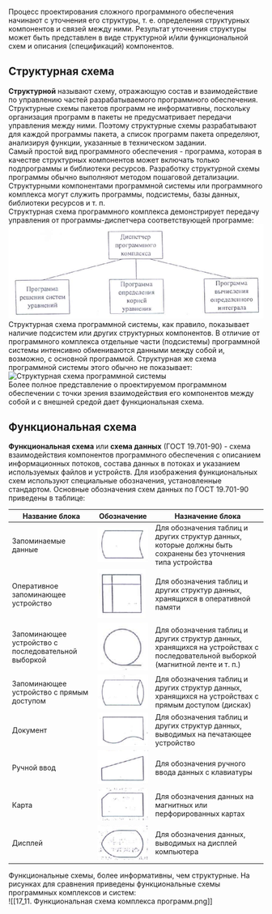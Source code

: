 Процесс проектирования сложного программного обеспечения начинают с уточнения его структуры, т. е. определения структурных компонентов и связей между ними. Результат уточнения структуры может быть представлен в виде структурной и/или функциональной схем и описания (спецификаций) компонентов.  
## Структурная схема
**Структурной** называют схему, отражающую состав и взаимодействие по управлению частей разрабатываемого программного обеспечения.  
Структурные схемы пакетов программ не информативны, поскольку организация программ в пакеты не предусматривает передачи управления между ними. Поэтому структурные схемы разрабатывают для каждой программы пакета, а список программ пакета определяют, анализируя функции, указанные в техническом задании.  
Самый простой вид программного обеспечения - программа, которая в качестве структурных компонентов может включать только подпрограммы и библиотеки ресурсов. Разработку структурной схемы программы обычно выполняют методом пошаговой детализации.  
Структурными компонентами программной системы или программного комплекса могут служить программы, подсистемы, базы данных, библиотеки ресурсов и т. п.  
Структурная схема программного комплекса демонстрирует передачу управления от программы-диспетчера соответствующей программе:  
![Структурная схема программного обеспечения](../Pictures/17_01.%20Структурная%20схема%20программного%20комплекса.png)  
Структурная схема программной системы, как правило, показывает наличие подсистем или других структурных компонентов. В отличие от программного комплекса отдельные части (подсистемы) программной системы интенсивно обмениваются данными между собой и, возможно, с основной программой. Структурная же схема программной системы этого обычно не показывает:  
![Структурная схема программной системы](17_02.%20Структурная%20схема%20программной%20системы.png)  
Более полное представление о проектируемом программном обеспечении с точки зрения взаимодействия его компонентов между собой и с внешней средой дает функциональная схема.  
## Функциональная схема
**Функциональная схема** или **схема данных** (ГОСТ 19.701-90) - схема взаимодействия компонентов программного обеспечения с описанием информационных потоков, состава данных в потоках и указанием используемых файлов и устройств. Для изображения функциональных схем используют специальные обозначения, установленные стандартом. Основные обозначения схем данных по ГОСТ 19.701-90 приведены в таблице:

| Название блока                                      | Обозначение                                                                                                                                  | Назначение блока                                                                                                                 |
| --------------------------------------------------- | -------------------------------------------------------------------------------------------------------------------------------------------- | -------------------------------------------------------------------------------------------------------------------------------- |
| Запоминаемые данные                                 | ![Запоминаемые данные](../Pictures/17_03.%20Запоминаемые%20данные.png)                                                                       | Для обозначения таблиц и других структур данных, которые должны быть сохранены без уточнения типа устройства                     |
| Оперативное запоминающее устройство                 | ![Оперативное запоминающее устройство](../Pictures/17_04.%20Оперативное%20запоминающее%20устройство.png)                                     | Для обозначения таблиц и других структур данных, хранящихся в оперативной памяти                                                 |
| Запоминающее устройство с последовательной выборкой | ![Запоминающее устройство с последовательной выборкой](../Pictures/17_05.%20Запоминающее%20устройство%20с%20последовательной%20выборкой.png) | Для обозначения таблиц и других структур данных, хранящихся на устройствах с последовательной выборкой (магнитной ленте и т. п.) |
| Запоминающее устройство с прямым доступом           | ![Запоминающее устройство с прямым доступом](../Pictures/17_06.%20Запоминающее%20устройство%20с%20прямым%20доступом.png)                     | Для обозначения таблиц и других структур данных, хранящихся на устройствах с прямым доступом (дисках)                            |
| Документ                                            | ![Документ](../Pictures/17_07.%20Документ.png)                                                                                               | Для обозначения таблиц и других структур данных, выводимых на печатающее устройство                                              |
| Ручной ввод                                         | ![Ручной ввод](../Pictures/17_08.%20Ручной%20ввод.png)                                                                                       | Для обозначения ручного ввода данных с клавиатуры                                                                                |
| Карта                                               | ![Карта](../Pictures/17_09.%20Карта.png)                                                                                                     | Для обозначения данных на магнитных или перфорированных картах                                                                   |
| Дисплей                                             | ![Дисплей](../Pictures/17_10.%20Дисплей.png)                                                                                                 | Для обозначения данных, выводимых на дисплей компьютера                                                                          |
  
Функциональные схемы, более информативны, чем структурные. На рисунках для сравнения приведены функциональные схемы программных комплексов и систем:  
![[17_11. Функциональная схема комплекса программ.png]]  
